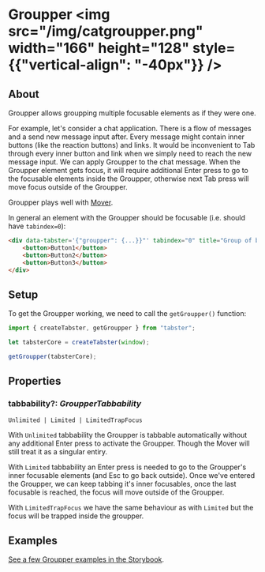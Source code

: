 # Groupper <img src="/img/catgroupper.png" width="166" height="128" style={{"vertical-align": "-40px"}} />

## About

Groupper allows groupping multiple focusable elements as if they were one.

For example, let's consider a chat application. There is a flow of messages and a
send new message input after. Every message might contain inner buttons (like the
reaction buttons) and links. It would be inconvenient to Tab through every inner button
and link when we simply need to reach the new message input. We can apply Groupper to
the chat message. When the Groupper element gets focus, it will require additional Enter
press to go to the focusable elements inside the Groupper, otherwise next Tab press will
move focus outside of the Groupper.

Groupper plays well with [Mover](mover.md).

In general an element with the Groupper should be focusable (i.e. should have `tabindex=0`):

```html
<div data-tabster='{"groupper": {...}}"' tabindex="0" title="Group of buttons">
    <button>Button1</button>
    <button>Button2</button>
    <button>Button3</button>
</div>
```

## Setup

To get the Groupper working, we need to call the `getGroupper()` function:

```ts
import { createTabster, getGroupper } from "tabster";

let tabsterCore = createTabster(window);

getGroupper(tabsterCore);
```

## Properties

### tabbability?: _GroupperTabbability_

`Unlimited | Limited | LimitedTrapFocus`

With `Unlimited` tabbability the Groupper is tabbable automatically without any
additional Enter press to activate the Groupper. Though the Mover will still treat it
as a singular entiry.

With `Limited` tabbability an Enter press is needed to go to the Groupper's inner
focusable elements (and Esc to go back outside). Once we've entered the Groupper, we
can keep tabbing it's inner focusables, once the last focusable is reached, the focus
will move outside of the Groupper.

With `LimitedTrapFocus` we have the same behaviour as with `Limited` but the focus
will be trapped inside the groupper.

## Examples

[See a few Groupper examples in the Storybook](https://tabster.io/storybook/?path=/story/groupper).
